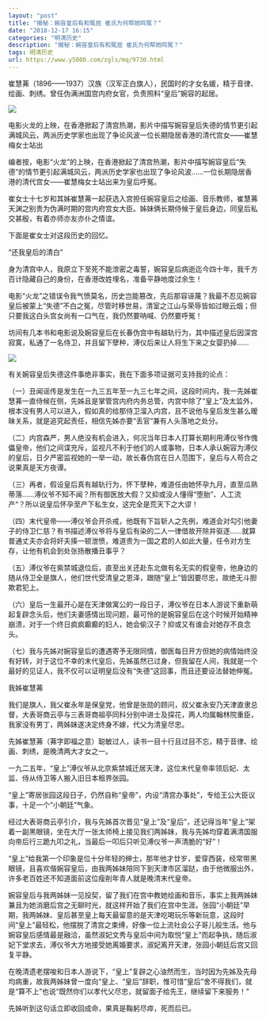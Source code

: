 ```yaml
---
layout: "post"
title: "揭秘：婉容皇后有和冤屈 崔氏为何帮她鸣冤？"
date: "2018-12-17 16:15"
categories: "明清历史"
description: "揭秘：婉容皇后有和冤屈 崔氏为何帮她鸣冤？"
tags: 明清历史
url: https://www.y5000.com/zgls/mq/9730.html
---
```






崔慧茀（1896——1937）汉族（汉军正白旗人），民国时的才女名媛，精于音律、绘画、刺绣。曾任伪满洲国宫内府女官，负责照料“皇后”婉容的起居。

![](https://img.y5000.com/uploads/allimg/170109/8-1F109132951528.jpg)

电影火龙的上映，在香港掀起了清宫热潮，影片中描写婉容皇后失德的情节更引起满城风云，两派历史学家也出现了争论风波一位长期隐居香港的清代宫女――崔慧梅女士站出

编者按，电影“火龙”的上映，在香港掀起了清宫热潮，影片中描写婉容皇后“失德”的情节更引起满城风云，两派历史学家也出现了争论风波……一位长期隐居香港的清代宫女――崔慧梅女士站出来为皇后呼冤。

崔女士十七岁和其姊崔慧茀一起获选入宫担任婉容皇后之绘画、音乐教师，崔慧茀天渊之别贵为伪满时期的宫内府宫女大臣。姊妹俩长期侍候于皇后身边，同皇后私交甚殷，有着亦师亦友亦仆之情谊。

下面是崔女士对这段历史的回忆。

“还我皇后的清白”

身为清宫中人，我原立下至死不能泄密之毒誓，婉容皇后病逝迄今四十年，我千方百计隐藏自己的身份，在香港改姓埋名，准备平静地度过余生！

电影“火龙”之错误令我气愤莫名，历史岂能篡改，先后那容诬蔑？我最不忍见婉容皇后被蒙上“失德”不白之冤，尽管时移世易，清室之江山与荣辱皆如过眼云烟；但只要我这白头宫女尚有一口气在，我仍然要呐喊、仍然要呼冤！

坊间有几本书和电影说及婉容皇后在长春伪宫中有越轨行为，其中描述皇后因深宫寂寞，私通了一名侍卫，并且留下孽种，溥仪后来让人将生下来之女婴扔掉……

![](https://img.y5000.com/uploads/allimg/170109/8-1F1091330011Q.jpg)

有关婉容皇后失德这件事绝非事实，我在下面多项证据可支持我的论点：

（一）丑闻谣传是发生在一九三五年至一九三七年之间，这段时间内，我一先姊崔慧茀一直侍候在侧，先姊且是掌管宫内府内务总管，内宫中除了“皇上”及太监外，根本没有男人可以进入，假如真的给那侍卫溜入内宫，且不说他与皇后发生甚么暧昧关系，就是追究起责任，相信先姊亦要“丢官”兼有人头落地之处分。

（二）内宫森严，男人绝没有机会进入，何况当年日本人打算长期利用溥仪爷作傀儡皇帝，他们之间谍充斥，监视凡不利于他们的人或事物，日本人承认婉容为溥仪的皇后，日夕严密监视她的一举一动，故长春伪宫在日人范围下，皇后与人苟合之说果真是天方夜谭。

（三）再者，假设皇后真有越轨行为，怀下孽种，难道任由她怀孕九月，直至瓜熟蒂落……溥仪爷不知不闻？所有御医放大假？又抑或没人懂得“堕胎”、人工流产“？所以说皇后怀孕至产下私生女，这完全是荒天下之大谬！

（四）末代皇帝――溥仪爷会开杀戒，他既有下旨斩人之先例，难道会对勾引他妻子的侍卫仁慈？有书描述溥仪爷将与皇后有染的二人一律借故开除并驱逐……就算普通丈夫亦会将奸夫揍一顿泄愤，难道贵为一国之君的人如此大量，任令对方生存，让他有机会到处张扬散播丑事乎？

（五）溥仪爷在紫禁城退位后，直至出关还赴东北做有名无实的假皇帝，他身边的随从侍卫全是旗人，他们世代受清皇之恩泽，跟随“皇上”皆因要尽忠，故绝无斗胆欺君犯上。

（六）皇后一生最开心是在天津做寓公的一段日子，溥仪爷在日本人游说下重新萌起复辟念头后，他们夫妻感情出现问题，最可怜的是婉容皇后在这个时候开始精神崩溃，对于一个终日疯疯癫癫的妇人，她会偷汉子？抑或又有谁会对她存不良念头。

（七）我与先姊对婉容皇后的遭遇寄予无限同情，御医每日开方但她的病情始终没有好转，对于这位不幸的末代皇后，先姊虽然已过身，但我留在人间，我就是一个最好的见证人，我不仅可以证明皇后没有“失德”这回事，而且还要设法替她伸冤。

我姊崔慧茀

我们是旗人，我父崔永年是保皇党，他曾是张勋的顾问，叔父崔永安乃天津直隶总督，大表哥商云亭与三表哥商祖亭同科分别中进士及探花，两人均属翰林院重臣，我家没有男丁，两姊妹遂决定终身不嫁，代父为清皇尽忠。

先姊崔慧茀（茀字即福之意）聪敏过人，读书一目十行且过目不忘，精于音律、绘画、刺绣，是晚清两大才女之一。

一九二五年，“皇上”溥仪爷从北京紫禁城迁居天津，这位末代皇帝率领后妃、太监、侍从侍卫等人搬入旧日本租界张园。

“皇上”寄居张园这段日子，仍然自称“皇帝”，内设“清宫办事处”，专给王公大臣议事，十足一个“小朝廷”气象。

经过大表哥商云亭引介，我与先姊首次晋见“皇上”及“皇后”，还记得当年“皇上”架着一副黑眼镜，坐在大厅一张太师椅上接见我们两姊妹，我与先姊均穿着满清国服向帝后行三跪九叩之礼，当最后一叩后只听见溥仪爷一声清脆的“好”！

“皇上”给我第一个印象是位十分年轻的绅士，那年他才廿岁，爱穿西装，经常带黑眼镜，且喜欢偕婉容皇后，由我两姊妹陪同下到天津市区溜跶，由于他微服出外，许多老百姓还不知道面前这位瘦削年青人就是晚清末代皇帝。

婉容皇后与我两姊妹一见投契，留了我们在宫中教她绘画和音乐，事实上我两姊妹兼且为她消磨后宫之无聊时光，就这样开始了我们在宫中生涯。张园“小朝廷”早期，我两姊妹、皇后甚至皇上每天最留意的是天津吃喝玩乐等新玩意，这段时间“皇上”最轻松，他摆脱了清宫之束缚，好像一位上流社会公子哥儿般生活。他与婉容皇后感情最是融洽，虽然淑妃文秀与皇后中间为取悦“皇上”而起争执，随后淑妃下堂求去，溥仪爷大方地接受她离婚要求，淑妃离开天津，张园小朝廷后宫又回复平静。

在晚清遗老摆唆和日本人游说下，“皇上”复辟之心油然而生，当时因为先姊及先母均病重，故我两姊妹曾一度向“皇上、“皇后”辞职，惟可惜“皇后”舍不得我们，就是“算不上”也说“既然你们以孝代父尽忠，就留面子给先王，继续留下来服务！”

先姊听到这句话立即收回成命，果真是鞠躬尽瘁，死而后已。
